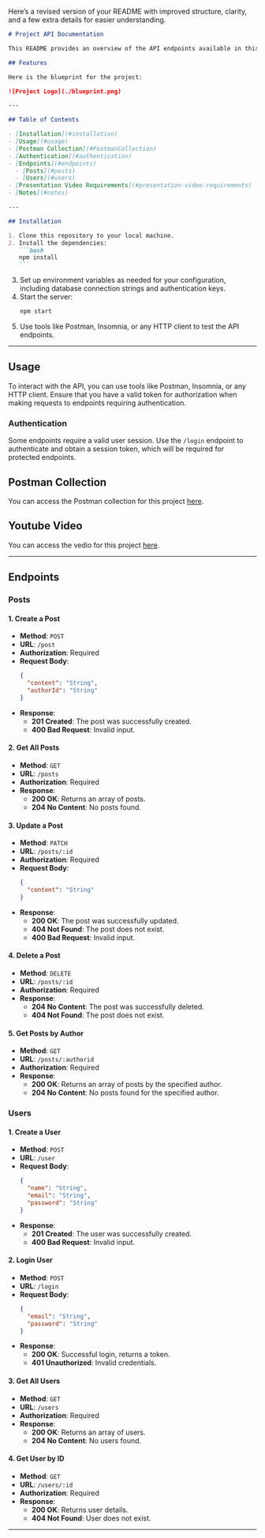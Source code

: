 Here’s a revised version of your README with improved structure, clarity, and a few extra details for easier understanding.

````markdown
# Project API Documentation

This README provides an overview of the API endpoints available in this application, as well as instructions for installation, usage, and an outline of a video presentation for project demonstration.

## Features

Here is the blueprint for the project:

![Project Logo](./blueprint.png)

---

## Table of Contents

- [Installation](#installation)
- [Usage](#usage)
- [Postman Collection](#PostmanCollection)
- [Authentication](#authentication)
- [Endpoints](#endpoints)
  - [Posts](#posts)
  - [Users](#users)
- [Presentation Video Requirements](#presentation-video-requirements)
- [Notes](#notes)

---

## Installation

1. Clone this repository to your local machine.
2. Install the dependencies:
   ```bash
   npm install
   ```
````

3. Set up environment variables as needed for your configuration, including database connection strings and authentication keys.
4. Start the server:
   ```bash
   npm start
   ```
5. Use tools like Postman, Insomnia, or any HTTP client to test the API endpoints.

---

## Usage

To interact with the API, you can use tools like Postman, Insomnia, or any HTTP client. Ensure that you have a valid token for authorization when making requests to endpoints requiring authentication.

### Authentication

Some endpoints require a valid user session. Use the `/login` endpoint to authenticate and obtain a session token, which will be required for protected endpoints.

## Postman Collection

You can access the Postman collection for this project [here](https://spicy5.postman.co/workspace/spicy-Workspace~e3a1d0b4-8e1e-4416-8486-e1dca30dd627/collection/19840737-75070e22-8b6b-4a48-b9a3-968fd043aefd?action=share&creator=19840737).

## Youtube Video

You can access the vedio for this project [here](https://youtu.be/tc4dXAsIz00).

---

## Endpoints

### Posts

#### 1. Create a Post

- **Method**: `POST`
- **URL**: `/post`
- **Authorization**: Required
- **Request Body**:
  ```json
  {
    "content": "String",
    "authorId": "String"
  }
  ```
- **Response**:
  - **201 Created**: The post was successfully created.
  - **400 Bad Request**: Invalid input.

#### 2. Get All Posts

- **Method**: `GET`
- **URL**: `/posts`
- **Authorization**: Required
- **Response**:
  - **200 OK**: Returns an array of posts.
  - **204 No Content**: No posts found.

#### 3. Update a Post

- **Method**: `PATCH`
- **URL**: `/posts/:id`
- **Authorization**: Required
- **Request Body**:
  ```json
  {
    "content": "String"
  }
  ```
- **Response**:
  - **200 OK**: The post was successfully updated.
  - **404 Not Found**: The post does not exist.
  - **400 Bad Request**: Invalid input.

#### 4. Delete a Post

- **Method**: `DELETE`
- **URL**: `/posts/:id`
- **Authorization**: Required
- **Response**:
  - **204 No Content**: The post was successfully deleted.
  - **404 Not Found**: The post does not exist.

#### 5. Get Posts by Author

- **Method**: `GET`
- **URL**: `/posts/:authorid`
- **Authorization**: Required
- **Response**:
  - **200 OK**: Returns an array of posts by the specified author.
  - **204 No Content**: No posts found for the specified author.

### Users

#### 1. Create a User

- **Method**: `POST`
- **URL**: `/user`
- **Request Body**:
  ```json
  {
    "name": "String",
    "email": "String",
    "password": "String"
  }
  ```
- **Response**:
  - **201 Created**: The user was successfully created.
  - **400 Bad Request**: Invalid input.

#### 2. Login User

- **Method**: `POST`
- **URL**: `/login`
- **Request Body**:
  ```json
  {
    "email": "String",
    "password": "String"
  }
  ```
- **Response**:
  - **200 OK**: Successful login, returns a token.
  - **401 Unauthorized**: Invalid credentials.

#### 3. Get All Users

- **Method**: `GET`
- **URL**: `/users`
- **Authorization**: Required
- **Response**:
  - **200 OK**: Returns an array of users.
  - **204 No Content**: No users found.

#### 4. Get User by ID

- **Method**: `GET`
- **URL**: `/users/:id`
- **Authorization**: Required
- **Response**:
  - **200 OK**: Returns user details.
  - **404 Not Found**: User does not exist.

---
